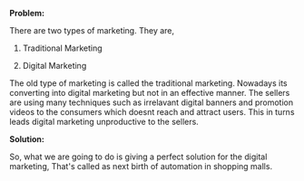 **Problem:**



There are two types of marketing. They are,


1) Traditional Marketing

2) Digital Marketing 


The old type of marketing is called the traditional marketing. Nowadays its converting into digital marketing but not in an effective manner. The sellers are using many techniques such as irrelavant digital banners and promotion videos to the consumers which doesnt reach and attract users. This in turns leads digital marketing unproductive to the sellers.



**Solution:**



So, what we are going to do is giving a perfect solution for the digital marketing, That's called as next birth of automation in shopping malls.
